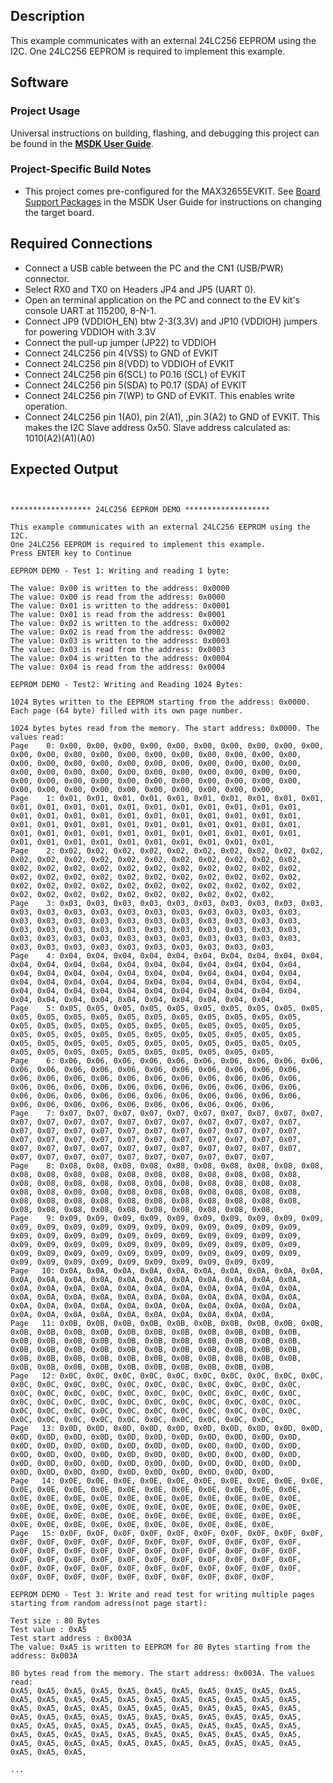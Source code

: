 ## Description

This example communicates with an external 24LC256 EEPROM using the I2C. 
One 24LC256 EEPROM is required to implement this example.


## Software

### Project Usage

Universal instructions on building, flashing, and debugging this project can be found in the **[MSDK User Guide](https://analogdevicesinc.github.io/msdk/USERGUIDE/)**.

### Project-Specific Build Notes

* This project comes pre-configured for the MAX32655EVKIT.  See [Board Support Packages](https://analogdevicesinc.github.io/msdk/USERGUIDE/#board-support-packages) in the MSDK User Guide for instructions on changing the target board.

## Required Connections

-   Connect a USB cable between the PC and the CN1 (USB/PWR) connector.
-   Select RX0 and TX0 on Headers JP4 and JP5 (UART 0).
-   Open an terminal application on the PC and connect to the EV kit's console UART at 115200, 8-N-1.
-	Connect JP9 (VDDIOH_EN) btw 2-3(3.3V) and JP10 (VDDIOH) jumpers for powering VDDIOH with 3.3V
-	Connect the pull-up jumper (JP22) to VDDIOH
-   Connect 24LC256 pin 4(VSS) to GND of EVKIT
-   Connect 24LC256 pin 8(VDD) to VDDIOH of EVKIT
-   Connect 24LC256 pin 6(SCL) to P0.16 (SCL) of EVKIT
-   Connect 24LC256 pin 5(SDA) to P0.17 (SDA) of EVKIT
-   Connect 24LC256 pin 7(WP) to GND of EVKIT. This enables write operation.
-   Connect 24LC256 pin 1(A0), pin 2(A1), ,pin 3(A2) to GND of EVKIT. This makes the I2C Slave address 0x50. Slave address calculated as: 1010(A2)(A1)(A0)

## Expected Output

```


****************** 24LC256 EEPROM DEMO *******************

This example communicates with an external 24LC256 EEPROM using the I2C.
One 24LC256 EEPROM is required to implement this example.
Press ENTER key to Continue

EEPROM DEMO - Test 1: Writing and reading 1 byte:

The value: 0x00 is written to the address: 0x0000
The value: 0x00 is read from the address: 0x0000
The value: 0x01 is written to the address: 0x0001
The value: 0x01 is read from the address: 0x0001
The value: 0x02 is written to the address: 0x0002
The value: 0x02 is read from the address: 0x0002
The value: 0x03 is written to the address: 0x0003
The value: 0x03 is read from the address: 0x0003
The value: 0x04 is written to the address: 0x0004
The value: 0x04 is read from the address: 0x0004

EEPROM DEMO - Test2: Writing and Reading 1024 Bytes:

1024 Bytes written to the EEPROM starting from the address: 0x0000. Each page (64 byte) filled with its own page number.

1024 bytes bytes read from the memory. The start address: 0x0000. The values read:
Page    0: 0x00, 0x00, 0x00, 0x00, 0x00, 0x00, 0x00, 0x00, 0x00, 0x00, 0x00, 0x00, 0x00, 0x00, 0x00, 0x00, 0x00, 0x00, 0x00, 0x00, 0x00, 0x00, 0x00, 0x00, 0x00, 0x00, 0x00, 0x00, 0x00, 0x00, 0x00, 0x00, 0x00, 0x00, 0x00, 0x00, 0x00, 0x00, 0x00, 0x00, 0x00, 0x00, 0x00, 0x00, 0x00, 0x00, 0x00, 0x00, 0x00, 0x00, 0x00, 0x00, 0x00, 0x00, 0x00, 0x00, 0x00, 0x00, 0x00, 0x00, 0x00, 0x00, 0x00, 0x00,
Page    1: 0x01, 0x01, 0x01, 0x01, 0x01, 0x01, 0x01, 0x01, 0x01, 0x01, 0x01, 0x01, 0x01, 0x01, 0x01, 0x01, 0x01, 0x01, 0x01, 0x01, 0x01, 0x01, 0x01, 0x01, 0x01, 0x01, 0x01, 0x01, 0x01, 0x01, 0x01, 0x01, 0x01, 0x01, 0x01, 0x01, 0x01, 0x01, 0x01, 0x01, 0x01, 0x01, 0x01, 0x01, 0x01, 0x01, 0x01, 0x01, 0x01, 0x01, 0x01, 0x01, 0x01, 0x01, 0x01, 0x01, 0x01, 0x01, 0x01, 0x01, 0x01, 0x01, 0x01, 0x01,
Page    2: 0x02, 0x02, 0x02, 0x02, 0x02, 0x02, 0x02, 0x02, 0x02, 0x02, 0x02, 0x02, 0x02, 0x02, 0x02, 0x02, 0x02, 0x02, 0x02, 0x02, 0x02, 0x02, 0x02, 0x02, 0x02, 0x02, 0x02, 0x02, 0x02, 0x02, 0x02, 0x02, 0x02, 0x02, 0x02, 0x02, 0x02, 0x02, 0x02, 0x02, 0x02, 0x02, 0x02, 0x02, 0x02, 0x02, 0x02, 0x02, 0x02, 0x02, 0x02, 0x02, 0x02, 0x02, 0x02, 0x02, 0x02, 0x02, 0x02, 0x02, 0x02, 0x02, 0x02, 0x02,
Page    3: 0x03, 0x03, 0x03, 0x03, 0x03, 0x03, 0x03, 0x03, 0x03, 0x03, 0x03, 0x03, 0x03, 0x03, 0x03, 0x03, 0x03, 0x03, 0x03, 0x03, 0x03, 0x03, 0x03, 0x03, 0x03, 0x03, 0x03, 0x03, 0x03, 0x03, 0x03, 0x03, 0x03, 0x03, 0x03, 0x03, 0x03, 0x03, 0x03, 0x03, 0x03, 0x03, 0x03, 0x03, 0x03, 0x03, 0x03, 0x03, 0x03, 0x03, 0x03, 0x03, 0x03, 0x03, 0x03, 0x03, 0x03, 0x03, 0x03, 0x03, 0x03, 0x03, 0x03, 0x03,
Page    4: 0x04, 0x04, 0x04, 0x04, 0x04, 0x04, 0x04, 0x04, 0x04, 0x04, 0x04, 0x04, 0x04, 0x04, 0x04, 0x04, 0x04, 0x04, 0x04, 0x04, 0x04, 0x04, 0x04, 0x04, 0x04, 0x04, 0x04, 0x04, 0x04, 0x04, 0x04, 0x04, 0x04, 0x04, 0x04, 0x04, 0x04, 0x04, 0x04, 0x04, 0x04, 0x04, 0x04, 0x04, 0x04, 0x04, 0x04, 0x04, 0x04, 0x04, 0x04, 0x04, 0x04, 0x04, 0x04, 0x04, 0x04, 0x04, 0x04, 0x04, 0x04, 0x04, 0x04, 0x04,
Page    5: 0x05, 0x05, 0x05, 0x05, 0x05, 0x05, 0x05, 0x05, 0x05, 0x05, 0x05, 0x05, 0x05, 0x05, 0x05, 0x05, 0x05, 0x05, 0x05, 0x05, 0x05, 0x05, 0x05, 0x05, 0x05, 0x05, 0x05, 0x05, 0x05, 0x05, 0x05, 0x05, 0x05, 0x05, 0x05, 0x05, 0x05, 0x05, 0x05, 0x05, 0x05, 0x05, 0x05, 0x05, 0x05, 0x05, 0x05, 0x05, 0x05, 0x05, 0x05, 0x05, 0x05, 0x05, 0x05, 0x05, 0x05, 0x05, 0x05, 0x05, 0x05, 0x05, 0x05, 0x05,
Page    6: 0x06, 0x06, 0x06, 0x06, 0x06, 0x06, 0x06, 0x06, 0x06, 0x06, 0x06, 0x06, 0x06, 0x06, 0x06, 0x06, 0x06, 0x06, 0x06, 0x06, 0x06, 0x06, 0x06, 0x06, 0x06, 0x06, 0x06, 0x06, 0x06, 0x06, 0x06, 0x06, 0x06, 0x06, 0x06, 0x06, 0x06, 0x06, 0x06, 0x06, 0x06, 0x06, 0x06, 0x06, 0x06, 0x06, 0x06, 0x06, 0x06, 0x06, 0x06, 0x06, 0x06, 0x06, 0x06, 0x06, 0x06, 0x06, 0x06, 0x06, 0x06, 0x06, 0x06, 0x06,
Page    7: 0x07, 0x07, 0x07, 0x07, 0x07, 0x07, 0x07, 0x07, 0x07, 0x07, 0x07, 0x07, 0x07, 0x07, 0x07, 0x07, 0x07, 0x07, 0x07, 0x07, 0x07, 0x07, 0x07, 0x07, 0x07, 0x07, 0x07, 0x07, 0x07, 0x07, 0x07, 0x07, 0x07, 0x07, 0x07, 0x07, 0x07, 0x07, 0x07, 0x07, 0x07, 0x07, 0x07, 0x07, 0x07, 0x07, 0x07, 0x07, 0x07, 0x07, 0x07, 0x07, 0x07, 0x07, 0x07, 0x07, 0x07, 0x07, 0x07, 0x07, 0x07, 0x07, 0x07, 0x07,
Page    8: 0x08, 0x08, 0x08, 0x08, 0x08, 0x08, 0x08, 0x08, 0x08, 0x08, 0x08, 0x08, 0x08, 0x08, 0x08, 0x08, 0x08, 0x08, 0x08, 0x08, 0x08, 0x08, 0x08, 0x08, 0x08, 0x08, 0x08, 0x08, 0x08, 0x08, 0x08, 0x08, 0x08, 0x08, 0x08, 0x08, 0x08, 0x08, 0x08, 0x08, 0x08, 0x08, 0x08, 0x08, 0x08, 0x08, 0x08, 0x08, 0x08, 0x08, 0x08, 0x08, 0x08, 0x08, 0x08, 0x08, 0x08, 0x08, 0x08, 0x08, 0x08, 0x08, 0x08, 0x08,
Page    9: 0x09, 0x09, 0x09, 0x09, 0x09, 0x09, 0x09, 0x09, 0x09, 0x09, 0x09, 0x09, 0x09, 0x09, 0x09, 0x09, 0x09, 0x09, 0x09, 0x09, 0x09, 0x09, 0x09, 0x09, 0x09, 0x09, 0x09, 0x09, 0x09, 0x09, 0x09, 0x09, 0x09, 0x09, 0x09, 0x09, 0x09, 0x09, 0x09, 0x09, 0x09, 0x09, 0x09, 0x09, 0x09, 0x09, 0x09, 0x09, 0x09, 0x09, 0x09, 0x09, 0x09, 0x09, 0x09, 0x09, 0x09, 0x09, 0x09, 0x09, 0x09, 0x09, 0x09, 0x09,
Page   10: 0x0A, 0x0A, 0x0A, 0x0A, 0x0A, 0x0A, 0x0A, 0x0A, 0x0A, 0x0A, 0x0A, 0x0A, 0x0A, 0x0A, 0x0A, 0x0A, 0x0A, 0x0A, 0x0A, 0x0A, 0x0A, 0x0A, 0x0A, 0x0A, 0x0A, 0x0A, 0x0A, 0x0A, 0x0A, 0x0A, 0x0A, 0x0A, 0x0A, 0x0A, 0x0A, 0x0A, 0x0A, 0x0A, 0x0A, 0x0A, 0x0A, 0x0A, 0x0A, 0x0A, 0x0A, 0x0A, 0x0A, 0x0A, 0x0A, 0x0A, 0x0A, 0x0A, 0x0A, 0x0A, 0x0A, 0x0A, 0x0A, 0x0A, 0x0A, 0x0A, 0x0A, 0x0A, 0x0A, 0x0A,
Page   11: 0x0B, 0x0B, 0x0B, 0x0B, 0x0B, 0x0B, 0x0B, 0x0B, 0x0B, 0x0B, 0x0B, 0x0B, 0x0B, 0x0B, 0x0B, 0x0B, 0x0B, 0x0B, 0x0B, 0x0B, 0x0B, 0x0B, 0x0B, 0x0B, 0x0B, 0x0B, 0x0B, 0x0B, 0x0B, 0x0B, 0x0B, 0x0B, 0x0B, 0x0B, 0x0B, 0x0B, 0x0B, 0x0B, 0x0B, 0x0B, 0x0B, 0x0B, 0x0B, 0x0B, 0x0B, 0x0B, 0x0B, 0x0B, 0x0B, 0x0B, 0x0B, 0x0B, 0x0B, 0x0B, 0x0B, 0x0B, 0x0B, 0x0B, 0x0B, 0x0B, 0x0B, 0x0B, 0x0B, 0x0B,
Page   12: 0x0C, 0x0C, 0x0C, 0x0C, 0x0C, 0x0C, 0x0C, 0x0C, 0x0C, 0x0C, 0x0C, 0x0C, 0x0C, 0x0C, 0x0C, 0x0C, 0x0C, 0x0C, 0x0C, 0x0C, 0x0C, 0x0C, 0x0C, 0x0C, 0x0C, 0x0C, 0x0C, 0x0C, 0x0C, 0x0C, 0x0C, 0x0C, 0x0C, 0x0C, 0x0C, 0x0C, 0x0C, 0x0C, 0x0C, 0x0C, 0x0C, 0x0C, 0x0C, 0x0C, 0x0C, 0x0C, 0x0C, 0x0C, 0x0C, 0x0C, 0x0C, 0x0C, 0x0C, 0x0C, 0x0C, 0x0C, 0x0C, 0x0C, 0x0C, 0x0C, 0x0C, 0x0C, 0x0C, 0x0C,
Page   13: 0x0D, 0x0D, 0x0D, 0x0D, 0x0D, 0x0D, 0x0D, 0x0D, 0x0D, 0x0D, 0x0D, 0x0D, 0x0D, 0x0D, 0x0D, 0x0D, 0x0D, 0x0D, 0x0D, 0x0D, 0x0D, 0x0D, 0x0D, 0x0D, 0x0D, 0x0D, 0x0D, 0x0D, 0x0D, 0x0D, 0x0D, 0x0D, 0x0D, 0x0D, 0x0D, 0x0D, 0x0D, 0x0D, 0x0D, 0x0D, 0x0D, 0x0D, 0x0D, 0x0D, 0x0D, 0x0D, 0x0D, 0x0D, 0x0D, 0x0D, 0x0D, 0x0D, 0x0D, 0x0D, 0x0D, 0x0D, 0x0D, 0x0D, 0x0D, 0x0D, 0x0D, 0x0D, 0x0D, 0x0D,
Page   14: 0x0E, 0x0E, 0x0E, 0x0E, 0x0E, 0x0E, 0x0E, 0x0E, 0x0E, 0x0E, 0x0E, 0x0E, 0x0E, 0x0E, 0x0E, 0x0E, 0x0E, 0x0E, 0x0E, 0x0E, 0x0E, 0x0E, 0x0E, 0x0E, 0x0E, 0x0E, 0x0E, 0x0E, 0x0E, 0x0E, 0x0E, 0x0E, 0x0E, 0x0E, 0x0E, 0x0E, 0x0E, 0x0E, 0x0E, 0x0E, 0x0E, 0x0E, 0x0E, 0x0E, 0x0E, 0x0E, 0x0E, 0x0E, 0x0E, 0x0E, 0x0E, 0x0E, 0x0E, 0x0E, 0x0E, 0x0E, 0x0E, 0x0E, 0x0E, 0x0E, 0x0E, 0x0E, 0x0E, 0x0E,
Page   15: 0x0F, 0x0F, 0x0F, 0x0F, 0x0F, 0x0F, 0x0F, 0x0F, 0x0F, 0x0F, 0x0F, 0x0F, 0x0F, 0x0F, 0x0F, 0x0F, 0x0F, 0x0F, 0x0F, 0x0F, 0x0F, 0x0F, 0x0F, 0x0F, 0x0F, 0x0F, 0x0F, 0x0F, 0x0F, 0x0F, 0x0F, 0x0F, 0x0F, 0x0F, 0x0F, 0x0F, 0x0F, 0x0F, 0x0F, 0x0F, 0x0F, 0x0F, 0x0F, 0x0F, 0x0F, 0x0F, 0x0F, 0x0F, 0x0F, 0x0F, 0x0F, 0x0F, 0x0F, 0x0F, 0x0F, 0x0F, 0x0F, 0x0F, 0x0F, 0x0F, 0x0F, 0x0F, 0x0F, 0x0F,

EEPROM DEMO - Test 3: Write and read test for writing multiple pages starting from random adress(not page start):

Test size : 80 Bytes
Test value : 0xA5
Test start address : 0x003A
The value: 0xA5 is written to EEPROM for 80 Bytes starting from the address: 0x003A

80 bytes read from the memory. The start address: 0x003A. The values read:
0xA5, 0xA5, 0xA5, 0xA5, 0xA5, 0xA5, 0xA5, 0xA5, 0xA5, 0xA5, 0xA5, 0xA5, 0xA5, 0xA5, 0xA5, 0xA5, 0xA5, 0xA5, 0xA5, 0xA5, 0xA5, 0xA5, 0xA5, 0xA5, 0xA5, 0xA5, 0xA5, 0xA5, 0xA5, 0xA5, 0xA5, 0xA5, 0xA5, 0xA5, 0xA5, 0xA5, 0xA5, 0xA5, 0xA5, 0xA5, 0xA5, 0xA5, 0xA5, 0xA5, 0xA5, 0xA5, 0xA5, 0xA5, 0xA5, 0xA5, 0xA5, 0xA5, 0xA5, 0xA5, 0xA5, 0xA5, 0xA5, 0xA5, 0xA5, 0xA5, 0xA5, 0xA5, 0xA5, 0xA5, 0xA5, 0xA5, 0xA5, 0xA5, 0xA5, 0xA5, 0xA5, 0xA5, 0xA5, 0xA5, 0xA5, 0xA5, 0xA5, 0xA5, 0xA5, 0xA5,

...
```